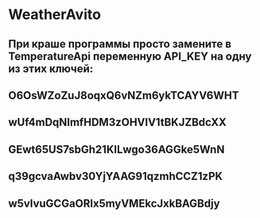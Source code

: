 # WeatherAvito
## При краше программы просто замените в TemperatureApi переменную API_KEY на одну из этих ключей:
## O6OsWZoZuJ8oqxQ6vNZm6ykTCAYV6WHT
## wUf4mDqNImfHDM3zOHVIV1tBKJZBdcXX
## GEwt65US7sbGh21KILwgo36AGGke5WnN
## q39gcvaAwbv30YjYAAG91qzmhCCZ1zPK
## w5vIvuGCGaORlx5myVMEkcJxkBAGBdjy
